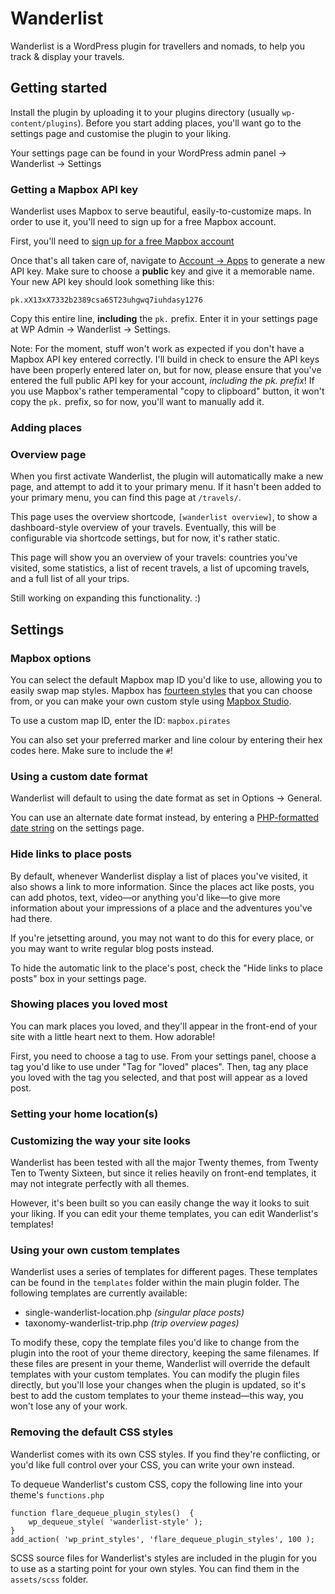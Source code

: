 # Wanderlist

Wanderlist is a WordPress plugin for travellers and nomads, to help you track & display your travels.

## Getting started

Install the plugin by uploading it to your plugins directory (usually `wp-content/plugins`). Before you start adding places, you'll want go to the settings page and customise the plugin to your liking.

Your settings page can be found in your WordPress admin panel → Wanderlist → Settings

### Getting a Mapbox API key

Wanderlist uses Mapbox to serve beautiful, easily-to-customize maps. In order to use it, you'll need to sign up for a free Mapbox account.

First, you'll need to [sign up for a free Mapbox account](https://www.mapbox.com/signup/)

Once that's all taken care of, navigate to [Account → Apps](https://www.mapbox.com/account/apps/) to generate a new API key. Make sure to choose a **public** key and give it a memorable name. Your new API key should look something like this:

`pk.xX13xX7332b2389csa6ST23uhgwq7iuhdasy1276`

Copy this entire line, **including** the `pk.` prefix. Enter it in your settings page at WP Admin → Wanderlist → Settings.

Note: For the moment, stuff won't work as expected if you don't have a Mapbox API key entered correctly. I'll build in check to ensure the API keys have been properly entered later on, but for now, please ensure that you've entered the full public API key for your account, *including the pk. prefix*! If you use Mapbox's rather temperamental "copy to clipboard" button, it won't copy the `pk.` prefix, so for now, you'll want to manually add it.

### Adding places

### Overview page

When you first activate Wanderlist, the plugin will automatically make a new page, and attempt to add it to your primary menu. If it hasn't been added to your primary menu, you can find this page at `/travels/`.

This page uses the overview shortcode, `[wanderlist overview]`, to show a dashboard-style overview of your travels. Eventually, this will be configurable via shortcode settings, but for now, it's rather static.

This page will show you an overview of your travels: countries you've visited, some statistics, a list of recent travels, a list of upcoming travels, and a full list of all your trips.

Still working on expanding this functionality. :)

## Settings

### Mapbox options

You can select the default Mapbox map ID you'd like to use, allowing you to easily swap map styles. Mapbox has [fourteen styles](https://www.mapbox.com/developers/api/maps/) that you can choose from, or you can make your own custom style using [Mapbox Studio](https://www.mapbox.com/mapbox-studio/).

To use a custom map ID, enter the ID: `mapbox.pirates`

You can also set your preferred marker and line colour by entering their hex codes here. Make sure to include the `#`!

### Using a custom date format

Wanderlist will default to using the date format as set in Options → General.

You can use an alternate date format instead, by entering a [PHP-formatted date string](https://codex.wordpress.org/Formatting_Date_and_Time) on the settings page.

### Hide links to place posts

By default, whenever Wanderlist display a list of places you've visited, it also shows a link to more information. Since the places act like posts, you can add photos, text, video—or anything you'd like—to give more information about your impressions of a place and the adventures you've had there.

If you're jetsetting around, you may not want to do this for every place, or you may want to write regular blog posts instead.

To hide the automatic link to the place's post, check the "Hide links to place posts" box in your settings page.

### Showing places you loved most

You can mark places you loved, and they'll appear in the front-end of your site with a little heart next to them. How adorable!

First, you need to choose a tag to use. From your settings panel, choose a tag you'd like to use under "Tag for "loved" places". Then, tag any place you loved with the tag you selected, and that post will appear as a loved post.


### Setting your home location(s)

### Customizing the way your site looks

Wanderlist has been tested with all the major Twenty themes, from Twenty Ten to Twenty Sixteen, but since it relies heavily on front-end templates, it may not integrate perfectly with all themes.

However, it's been built so you can easily change the way it looks to suit your liking. If you can edit your theme templates, you can edit Wanderlist's templates!

### Using your own custom templates

Wanderlist uses a series of templates for different pages. These templates can be found in the `templates` folder within the main plugin folder. The following templates are currently available:

- single-wanderlist-location.php *(singular place posts)*
- taxonomy-wanderlist-trip.php *(trip overview pages)*

To modify these, copy the template files you'd like to change from the plugin into the root of your theme directory, keeping the same filenames. If these files are present in your theme, Wanderlist will override the default templates with your custom templates. You can modify the plugin files directly, but you'll lose your changes when the plugin is updated, so it's best to add the custom templates to your theme instead—this way, you won't lose any of your work.

### Removing the default CSS styles

Wanderlist comes with its own CSS styles. If you find they're conflicting, or you'd like full control over your CSS, you can write your own instead.

To dequeue Wanderlist's custom CSS, copy the following line into your theme's `functions.php`

```
function flare_dequeue_plugin_styles()  {
	wp_dequeue_style( 'wanderlist-style' );
}
add_action( 'wp_print_styles', 'flare_dequeue_plugin_styles', 100 );
```

SCSS source files for Wanderlist's styles are included in the plugin for you to use as a starting point for your own styles. You can find them in the `assets/scss` folder.
